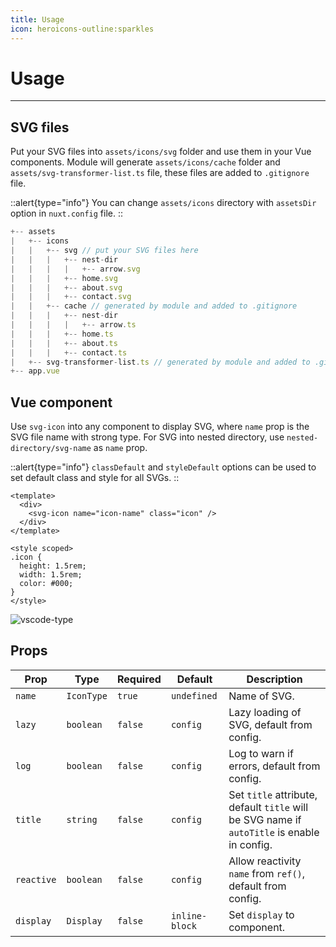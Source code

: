 ```yaml
---
title: Usage
icon: heroicons-outline:sparkles
---
```


# Usage

---

## SVG files

Put your SVG files into `assets/icons/svg` folder and use them in your Vue components. Module will generate `assets/icons/cache` folder and `assets/svg-transformer-list.ts` file, these files are added to `.gitignore` file.

::alert{type="info"}
You can change `assets/icons` directory with `assetsDir` option in `nuxt.config` file.
::

```js
+-- assets
|   +-- icons
|   |   +-- svg // put your SVG files here
|   |   |   +-- nest-dir
|   |   |   |   +-- arrow.svg
|   |   |   +-- home.svg
|   |   |   +-- about.svg
|   |   |   +-- contact.svg
|   |   +-- cache // generated by module and added to .gitignore
|   |   |   +-- nest-dir
|   |   |   |   +-- arrow.ts
|   |   |   +-- home.ts
|   |   |   +-- about.ts
|   |   |   +-- contact.ts
|   +-- svg-transformer-list.ts // generated by module and added to .gitignore
+-- app.vue
```

## Vue component

Use `svg-icon` into any component to display SVG, where `name` prop is the SVG file name with strong type. For SVG into nested directory, use `nested-directory/svg-name` as `name` prop.

::alert{type="info"}
`classDefault` and `styleDefault` options can be used to set default class and style for all SVGs.
::

```vue [components/SvgIcon.vue]
<template>
  <div>
    <svg-icon name="icon-name" class="icon" />
  </div>
</template>

<style scoped>
.icon {
  height: 1.5rem;
  width: 1.5rem;
  color: #000;
}
</style>
```

![vscode-type](/vscode-type.webp)

## Props

| **Prop**   | **Type**   | **Required** | **Default**    | **Description**                                                                             |
| ---------- | ---------- | ------------ | -------------- | ------------------------------------------------------------------------------------------- |
| `name`     | `IconType` | `true`       | `undefined`    | Name of SVG.                                                                                |
| `lazy`     | `boolean`  | `false`      | `config`       | Lazy loading of SVG, default from config.                                                   |
| `log`      | `boolean`  | `false`      | `config`       | Log to warn if errors, default from config.                                                 |
| `title`    | `string`   | `false`      | `config`       | Set `title` attribute, default `title` will be SVG name if `autoTitle` is enable in config. |
| `reactive` | `boolean`  | `false`      | `config`       | Allow reactivity `name` from `ref()`, default from config.                                  |
| `display`  | `Display`  | `false`      | `inline-block` | Set `display` to component.                                                                 |
